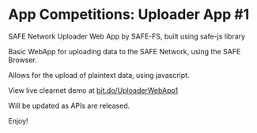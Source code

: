 # App Competitions: Uploader App #1
SAFE Network Uploader Web App by SAFE-FS, built using safe-js library

Basic WebApp for uploading data to the SAFE Network, using the SAFE Browser.

Allows for the upload of plaintext data, using javascript.

View live clearnet demo at <a href="http://bit.do/UploaderWebApp1" target="_blank">bit.do/UploaderWebApp1</a>

Will be updated as APIs are released.

Enjoy!

